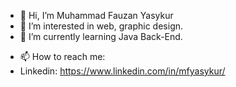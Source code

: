 - 👋 Hi, I’m Muhammad Fauzan Yasykur
- 👀 I’m interested in web, graphic design.
- 🌱 I’m currently learning Java Back-End.
<!--- - 💞️ I’m looking to collaborate on ... --->
- 📫 How to reach me:
- Linkedin: https://www.linkedin.com/in/mfyasykur/

<!---
mfyasykur/mfyasykur is a ✨ special ✨ repository because its `README.md` (this file) appears on your GitHub profile.
You can click the Preview link to take a look at your changes.
--->
